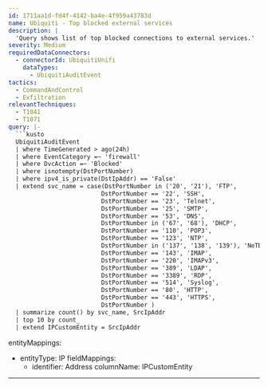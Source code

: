 ```yaml
---
id: 1711aa1d-fd4f-4142-ba4e-4f959a43783d
name: Ubiquiti - Top blocked external services
description: |
  'Query shows list of top blocked connections to external services.'
severity: Medium
requiredDataConnectors:
  - connectorId: UbiquitiUnifi
    dataTypes:
      - UbiquitiAuditEvent
tactics:
  - CommandAndControl
  - Exfiltration
relevantTechniques:
  - T1041
  - T1071
query: |-
  ```kusto
  UbiquitiAuditEvent
  | where TimeGenerated > ago(24h)
  | where EventCategory =~ 'firewall'
  | where DvcAction =~ 'Blocked'
  | where isnotempty(DstPortNumber)
  | where ipv4_is_private(DstIpAddr) == 'False'
  | extend svc_name = case(DstPortNumber in ('20', '21'), 'FTP',
                          DstPortNumber == '22', 'SSH',
                          DstPortNumber == '23', 'Telnet',
                          DstPortNumber == '25', 'SMTP',
                          DstPortNumber == '53', 'DNS',
                          DstPortNumber in ('67', '68'), 'DHCP',
                          DstPortNumber == '110', 'POP3',
                          DstPortNumber == '123', 'NTP',
                          DstPortNumber in ('137', '138', '139'), 'NeTBIOS',
                          DstPortNumber == '143', 'IMAP',
                          DstPortNumber == '220', 'IMAPv3',
                          DstPortNumber == '389', 'LDAP',
                          DstPortNumber == '3389', 'RDP',
                          DstPortNumber == '514', 'Syslog',
                          DstPortNumber == '80', 'HTTP',
                          DstPortNumber == '443', 'HTTPS',
                          DstPortNumber )
  | summarize count() by svc_name, SrcIpAddr
  | top 10 by count_
  | extend IPCustomEntity = SrcIpAddr
  ```
entityMappings:
  - entityType: IP
    fieldMappings:
      - identifier: Address
        columnName: IPCustomEntity
---
```


